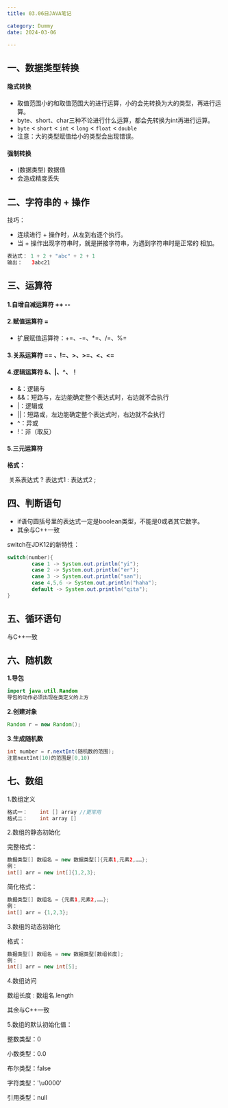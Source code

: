 ```yaml
---
title: 03.06日JAVA笔记

category: Dummy
date: 2024-03-06

---
```


## 一、数据类型转换

#### 隐式转换

- 取值范围小的和取值范围大的进行运算，小的会先转换为大的类型，再进行运算。
- byte、short、char三种不论进行什么运算，都会先转换为int再进行运算。
- `byte` < `short` < `int` < `long` < `float` < `double`
- 注意：大的类型赋值给小的类型会出现错误。

#### 强制转换

- (数据类型) 数据值
- 会造成精度丢失

## 二、字符串的 + 操作

技巧：

- 连续进行 + 操作时，从左到右逐个执行。
- 当 + 操作出现字符串时，就是拼接字符串，为遇到字符串时是正常的 相加。

```java
表达式： 1 + 2 + "abc" + 2 + 1
输出：   3abc21
```

## 三、运算符

#### 1.自增自减运算符 ++	--

#### 2.赋值运算符 =

- 扩展赋值运算符：+=、-=、*=、/=、%=

#### 3.关系运算符 == 、!=、>、>=、<、<=

#### 4.逻辑运算符 &、|、^、！

- &：逻辑与
- &&：短路与，左边能确定整个表达式时，右边就不会执行
- |：逻辑或
- ||：短路或，左边能确定整个表达式时，右边就不会执行
- ^：异或
- !：非（取反）

#### 5.三元运算符

**格式：**

​		关系表达式 ? 表达式1 : 表达式2 ;

## 四、判断语句

- if语句圆括号里的表达式一定是boolean类型，不能是0或者其它数字。
- 其余与C++一致

switch在JDK12的新特性：

```java
switch(number){
        case 1 -> System.out.println("yi");
        case 2 -> System.out.println("er");
        case 3 -> System.out.println("san");
        case 4,5,6 -> System.out.println("haha");
        default -> System.out.println("qita");
}
```

## 五、循环语句

与C++一致

## 六、随机数

**1.导包**

```java
import java.util.Random
导包的动作必须出现在类定义的上方
```

**2.创建对象**

```java
Random r = new Random();
```

**3.生成随机数**

```java
int number = r.nextInt(随机数的范围);
注意nextInt(10)的范围是[0,10)
```

## 七、数组

1.数组定义

```java
格式一：	int [] array //更常用
格式二：	int array []
```

2.数组的静态初始化

完整格式：

```java
数据类型[] 数组名 = new 数据类型[]{元素1,元素2,……};
例：
int[] arr = new int[]{1,2,3};
```

简化格式：

```java
数据类型[] 数组名 = {元素1,元素2,……};
例：
int[] arr = {1,2,3};
```

3.数组的动态初始化

格式：

```java
数据类型[] 数组名 = new 数据类型[数组长度];
例：
int[] arr = new int[5];
```

4.数组访问 

数组长度 :  数组名.length

其余与C++一致

5.数组的默认初始化值：

整数类型：0

小数类型：0.0

布尔类型：false

字符类型：'\u0000'

引用类型：null



